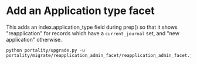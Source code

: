 # Add an Application type facet

This adds an index.application_type field during prep() so that it shows "reapplication" for records which have a `current_journal` set, and "new application" otherwise.

    python portality/upgrade.py -u portality/migrate/reapplication_admin_facet/reapplication_admin_facet.json
